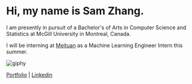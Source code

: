 # Hi, my name is Sam Zhang.

I am presently in pursuit of a Bachelor's of Arts in Computer Science and Statistics at McGill University in Montreal, Canada.

I will be interning at [Meituan](https://about.meituan.com/en) as a Machine Learning Engineer Intern this summer. 


<!-- <p align="center"> -->
![giphy](https://user-images.githubusercontent.com/112342947/211696244-99ea8b58-8605-496d-9046-6fd395437628.gif)
<!-- </p> -->

<a href="https://cs.mcgill.ca/~szhang139">Portfolio</a> | <a href="https://www.linkedin.com/in/zhang-sam/">Linkedin</a>

